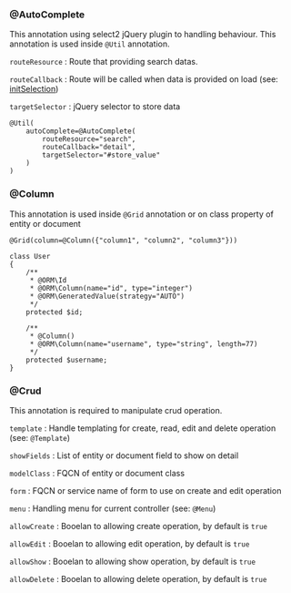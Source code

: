 ### @AutoComplete ###

This annotation using select2 jQuery plugin to handling behaviour. This annotation is used inside `@Util` annotation. 

`routeResource` : Route that providing search datas.

`routeCallback` : Route will be called when data is provided on load (see: [initSelection](http://select2.github.io/select2/#documentation))

`targetSelector` : jQuery selector to store data

```lang=php
@Util(
    autoComplete=@AutoComplete(
        routeResource="search", 
        routeCallback="detail", 
        targetSelector="#store_value"
    )
)
```

### @Column ###

This annotation is used inside `@Grid` annotation or on class property of entity or document

```lang=php
@Grid(column=@Column({"column1", "column2", "column3"}))
```

```lang=php
class User
{
    /**
     * @ORM\Id
     * @ORM\Column(name="id", type="integer")
     * @ORM\GeneratedValue(strategy="AUTO")
     */
    protected $id;

    /**
     * @Column()
     * @ORM\Column(name="username", type="string", length=77)
     */
    protected $username;
}
```

### @Crud ###

This annotation is required to manipulate crud operation.

`template` : Handle templating for create, read, edit and delete operation (see: `@Template`)

`showFields` : List of entity or document field to show on detail

`modelClass` : FQCN of entity or document class

`form` : FQCN or service name of form to use on create and edit operation

`menu` : Handling menu for current controller (see: `@Menu`)

`allowCreate` : Booelan to allowing create operation, by default is `true`

`allowEdit` : Booelan to allowing edit operation, by default is `true`

`allowShow` : Booelan to allowing show operation, by default is `true`

`allowDelete` : Booelan to allowing delete operation, by default is `true`